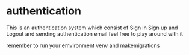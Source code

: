 # authentication

This is an authentication system which consist of Sign in Sign up and Logout 
and sending authentication email
feel free to play around with it

remember to run your emvironment venv
and makemigrations

